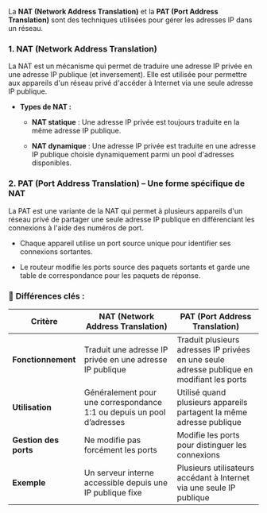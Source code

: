 
La **NAT (Network Address Translation)** et la **PAT (Port Address Translation)** sont des techniques utilisées pour gérer les adresses IP dans un réseau.

### 1. **NAT (Network Address Translation)**

La NAT est un mécanisme qui permet de traduire une adresse IP privée en une adresse IP publique (et inversement). Elle est utilisée pour permettre aux appareils d'un réseau privé d'accéder à Internet via une seule adresse IP publique.

- **Types de NAT :**
    
    - **NAT statique** : Une adresse IP privée est toujours traduite en la même adresse IP publique.
        
    - **NAT dynamique** : Une adresse IP privée est traduite en une adresse IP publique choisie dynamiquement parmi un pool d'adresses disponibles.
        

### 2. **PAT (Port Address Translation) – Une forme spécifique de NAT**

La PAT est une variante de la NAT qui permet à plusieurs appareils d'un réseau privé de partager une seule adresse IP publique en différenciant les connexions à l'aide des numéros de port.

- Chaque appareil utilise un port source unique pour identifier ses connexions sortantes.
    
- Le routeur modifie les ports source des paquets sortants et garde une table de correspondance pour les paquets de réponse.
    

### 🔑 **Différences clés :**

| Critère               | NAT (Network Address Translation)                                     | PAT (Port Address Translation)                                                             |
| --------------------- | --------------------------------------------------------------------- | ------------------------------------------------------------------------------------------ |
| **Fonctionnement**    | Traduit une adresse IP privée en une adresse IP publique              | Traduit plusieurs adresses IP privées en une seule adresse publique en modifiant les ports |
| **Utilisation**       | Généralement pour une correspondance 1:1 ou depuis un pool d’adresses | Utilisé quand plusieurs appareils partagent la même adresse publique                       |
| **Gestion des ports** | Ne modifie pas forcément les ports                                    | Modifie les ports pour distinguer les connexions                                           |
| **Exemple**           | Un serveur interne accessible depuis une IP publique fixe             | Plusieurs utilisateurs accédant à Internet via une seule IP publique                       |
